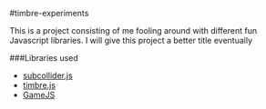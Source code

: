 #timbre-experiments

This is a project consisting of me fooling around with different fun Javascript libraries. I will
 give this project a better title eventually

###Libraries used

- [subcollider.js](http://mohayonao.github.io/subcollider.js/)
- [timbre.js](http://mohayonao.github.io/timbre.js/)
- [GameJS](http://gamejs.org/)
